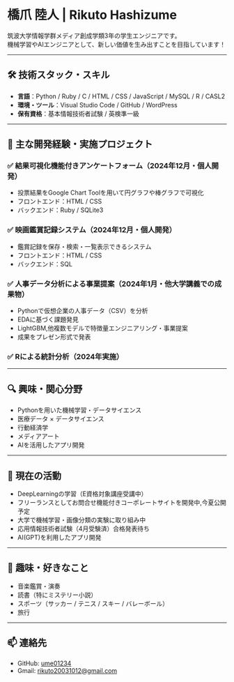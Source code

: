 # 橋爪 陸人 | Rikuto Hashizume

筑波大学情報学群メディア創成学類3年の学生エンジニアです。  
機械学習やAIエンジニアとして、新しい価値を生み出すことを目指しています！

---

## 🛠 技術スタック・スキル

- **言語**：Python / Ruby / C / HTML / CSS / JavaScript / MySQL / R / CASL2  
- **環境・ツール**：Visual Studio Code / GitHub / WordPress
- **保有資格**：基本情報技術者試験 / 英検準一級  

---

## 📂 主な開発経験・実施プロジェクト

### ✅ 結果可視化機能付きアンケートフォーム（2024年12月・個人開発）
- 投票結果をGoogle Chart Toolを用いて円グラフや棒グラフで可視化
- フロントエンド：HTML / CSS  
- バックエンド：Ruby / SQLite3   

### ✅ 映画鑑賞記録システム（2024年12月・個人開発）
- 鑑賞記録を保存・検索・一覧表示できるシステム  
- フロントエンド：HTML / CSS  
- バックエンド：SQL  

### ✅ 人事データ分析による事業提案（2024年1月・他大学講義での成果物）
- Pythonで仮想企業の人事データ（CSV）を分析  
- EDAに基づく課題発見  
- LightGBM,他複数モデルで特徴量エンジニアリング・事業提案  
- 成果をプレゼン形式で発表 

### ✅ Rによる統計分析（2024年実施）

---

## 🔍 興味・関心分野

- Pythonを用いた機械学習・データサイエンス  
- 医療データ × データサイエンス  
- 行動経済学  
- メディアアート  
- AIを活用したアプリ開発  

---

## 🚀 現在の活動

- DeepLearningの学習（E資格対象講座受講中）  
- フリーランスとしてお問合せ機能付きコーポレートサイトを開発中,今夏公開予定  
- 大学で機械学習・画像分類の実験に取り組み中  
- 応用情報技術者試験（4月受験済）合格発表待ち
- AI(GPT)を利用したアプリ開発

---

## 🎵 趣味・好きなこと

- 音楽鑑賞・演奏  
- 読書（特にミステリー小説）  
- スポーツ（サッカー / テニス / スキー / バレーボール）
- 旅行

---

## 📫 連絡先

- GitHub: [ume01234](https://github.com/ume01234)  
- Gmail: rikuto20031012@gmail.com


